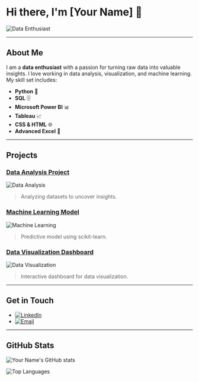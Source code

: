 
# Hi there, I'm [Your Name] 👋

![Data Enthusiast](https://your-image-link.com)

---

## About Me

I am a **data enthusiast** with a passion for turning raw data into valuable insights. I love working in data analysis, visualization, and machine learning. My skill set includes:

- **Python** 🐍
- **SQL** 🗄️
- **Microsoft Power BI** 📊
- **Tableau** 📈
- **CSS & HTML** 🌐
- **Advanced Excel** 📑

---

## Projects

### [Data Analysis Project](https://github.com/yourusername/data-analysis-project)
![Data Analysis](https://your-image-link.com/data-analysis.png)
> Analyzing datasets to uncover insights.

### [Machine Learning Model](https://github.com/yourusername/machine-learning-model)
![Machine Learning](https://your-image-link.com/machine-learning.png)
> Predictive model using scikit-learn.

### [Data Visualization Dashboard](https://github.com/yourusername/data-visualization-dashboard)
![Data Visualization](https://your-image-link.com/data-visualization.png)
> Interactive dashboard for data visualization.

---

## Get in Touch

- [![LinkedIn](https://img.shields.io/badge/LinkedIn-Profile-blue)](https://www.linkedin.com/in/yourprofile)
- [![Email](https://img.shields.io/badge/Email-Contact%20Me-green)](mailto:youremail@example.com)

---

## GitHub Stats

![Your Name's GitHub stats](https://github-readme-stats.vercel.app/api?username=yourusername&show_icons=true&theme=radical)

![Top Languages](https://github-readme-stats.vercel.app/api/top-langs/?username=yourusername&layout=compact&theme=radical)

